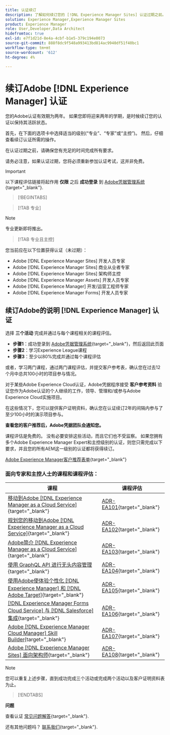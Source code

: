 ```yaml
---
title: 认证续订
description: 了解如何续订您的 [!DNL Experience Manager Sites] 认证过期之前。
solution: Experience Manager,Experience Manager Sites
product: Experience Manager
role: User,Developer,Data Architect
hidefromtoc: true
exl-id: e7f1d21d-8e4a-4cbf-b1e5-379c194e0073
source-git-commit: 888f8dc9f548a993413bd814ac9940df51f40bc1
workflow-type: tm+mt
source-wordcount: '612'
ht-degree: 4%

---
```


# 续订Adobe [!DNL Experience Manager] 认证

您的Adobe认证有效期为两年。 如果您即将迎来两年的学期，是时候续订您的认证以保持其活跃状态。

首先，在下面的选项卡中选择适当的级别(“专业”、“专家”或“主控”)。 然后，仔细查看续订认证所需的操作。

在认证过期之前，请确保您有充足的时间完成所有要求。

请务必注意，如果认证过期，您将必须重新参加认证考试，这并非免费。

>[!IMPORTANT]
>
>以下课程评估链接将起作用 **仅限** 之后 **成功登录** 到 [Adobe凭据管理系统](https://www.certmetrics.com/adobe){target="_blank"}.

>[!BEGINTABS]

>[!TAB 专业]

>[!NOTE]
>
>专业更新即将推出。

>[!TAB 专业且主控]

您当前应在以下位置获得认证（未过期）：

* Adobe [!DNL Experience Manager Sites] 开发人员专家
* Adobe [!DNL Experience Manager Sites] 商业从业者专家
* Adobe [!DNL Experience Manager Sites] 架构师主控
* Adobe [!DNL Experience Manager Assets] 开发人员专家
* Adobe [!DNL Experience Manager] 开发/运营工程师专家
* Adobe [!DNL Experience Manager Forms] 开发人员专家

## 续订Adobe的说明 [!DNL Experience Manager] 认证

选择 **三个活动** 完成并通过与每个课程相关的课程评估。

* **步骤1**：成功登录到 [Adobe凭据管理系统](https://www.certmetrics.com/adobe){target="_blank"}，然后返回此页面
* **步骤2**：学习Experience League课程
* **步骤3**：至少以80%完成并通过每个课程评估

或者，学习两门课程，通过两门课程评估，并提交客户参考表，确认您在过去12个月中总共100小时的项目参与情况。

对于某些Adobe Experience Cloud认证，Adobe凭据程序接受 **客户参考资料** 验证您作为Adobe认证的个人继续的工作，领导、管理和/或参与Adobe Experience Cloud实施项目。

在这些情况下，您可以提供客户证明资料，确认您在认证续订2年的间隔内参与了至少100小时的演示项目参与。

**查看您的客户推荐后，Adobe凭据团队会通知您。**

课程评估是免费的。 没有必要安排这些活动，而且它们也不受监察。 如果您拥有多个Adobe Experience Manager Expert和主控级别的认证，则您只需完成以下要求，并且您的所有AEM这一级别的认证都将获得续订。

[Adobe Experience Manager客户推荐表单](https://www.certmetrics.com/adobe/candidate/caveon_sso_adobe.aspx?ssoLogin=true&amp;eid=ADR-EA100){target="_blank"}

### 面向专家和主控人士的课程和课程评估：


| 课程 | 课程评估 |
| ------- | ------- |
| [移动到Adobe [!DNL Experience Manager as a Cloud Service]](https://experienceleague.adobe.com/docs/courses/using/experiencemanager-d-1-2021-1-migration.html){target="_blank"} | [ADR-EA101](https://www.certmetrics.com/adobe/candidate/caveon_sso_adobe.aspx?ssoLogin=true&amp;eid=ADR-EA101){target="_blank"} |
| [规划您的移动到Adobe [!DNL Experience Manager as a Cloud Service]](https://experienceleague.adobe.com/docs/courses/using/experiencemanager-a-1-2021-1-migration.html){target="_blank"} | [ADR-EA102](https://www.certmetrics.com/adobe/candidate/caveon_sso_adobe.aspx?ssoLogin=true&amp;eid=ADR-EA102){target="_blank"} |
| [Adobe简介 [!DNL Experience Manager as a Cloud Service]](https://experienceleague.adobe.com/docs/experience-manager-cloud-service/content/overview/introduction.html){target="_blank"} | [ADR-EA103](https://www.certmetrics.com/adobe/candidate/caveon_sso_adobe.aspx?ssoLogin=true&amp;eid=ADR-EA103){target="_blank"} |
| [使用 GraphQL API 进行无头内容管理](https://experienceleague.adobe.com/docs/courses/using/experiencemanager-d-1-2020-1-headless.html){target="_blank"} | [ADR-EA104](https://www.certmetrics.com/adobe/candidate/caveon_sso_adobe.aspx?ssoLogin=true&amp;eid=ADR-EA104){target="_blank"} |
| [使用Adobe使体验个性化 [!DNL Experience Manager] 和 [!DNL Adobe Target]](https://experienceleague.adobe.com/docs/courses/using/experiencemanager-d-1-2020-1-personalization.html){target="_blank"} | [ADR-EA105](https://www.certmetrics.com/adobe/candidate/caveon_sso_adobe.aspx?ssoLogin=true&amp;eid=ADR-EA105){target="_blank"} |
| [ [!DNL Experience Manager Forms Cloud Service] 与 [!DNL Salesforce]集成](https://experienceleague.adobe.com/docs/courses/using/experiencemanager-d-1-2021-formscs-salesforce.html){target="_blank"} | [ADR-EA106](https://www.certmetrics.com/adobe/candidate/caveon_sso_adobe.aspx?ssoLogin=true&amp;eid=ADR-EA106){target="_blank"} |
| [Adobe [!DNL Experience Manager Cloud Manager] Skill Builder](https://experienceleague.adobe.com/docs/courses/using/experiencemanager-u-1-2019-1-cloudmgr-builder.html){target="_blank"} | [ADR-EA107](https://www.certmetrics.com/adobe/candidate/caveon_sso_adobe.aspx?ssoLogin=true&amp;eid=ADR-EA107){target="_blank"} |
| [Adobe [!DNL Experience Manager Sites] 面向架构师](https://experienceleague.adobe.com/docs/courses/using/experiencemanager-d-1-2019-1-architect.html){target="_blank"} | [ADR-EA108](https://www.certmetrics.com/adobe/candidate/caveon_sso_adobe.aspx?ssoLogin=true&amp;eid=ADR-EA108){target="_blank"} |

>[!NOTE]
>
>您可以重复上述步骤，直到成功完成三个活动或完成两个活动以及客户证明资料表为止。

>[!ENDTABS]

**问题**

查看认证 [常见问题解答](https://experienceleague.adobe.com/docs/certification/certification/faq.html){target="_blank"}.

还有其他问题吗？ [联系我们](mailto:certif@adobe.com){target="_blank"}.

